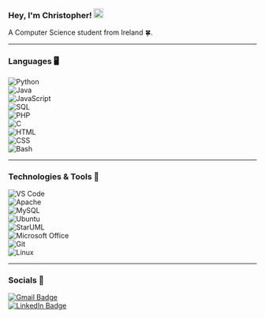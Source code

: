 ### Hey, I'm Christopher! <img src="https://raw.githubusercontent.com/GonzoTheDev/ShaneWilson/main/wave.gif" width="20px">  
A Computer Science student from Ireland 🍀.  

<hr>  

### Languages 🖥️  

![Python](https://img.shields.io/badge/Code-Python-informational?style=flat&logo=python&logoColor=white&color=2bbc8a)  
![Java](https://img.shields.io/badge/Code-Java-informational?style=flat&logo=java&logoColor=white&color=2bbc8a)  
![JavaScript](https://img.shields.io/badge/Code-Javascript-informational?style=flat&logo=javascript&logoColor=white&color=2bbc8a)  
![SQL](https://img.shields.io/badge/Code-SQL-informational?style=flat&logo=sqlite&logoColor=white&color=2bbc8a)  
![PHP](https://img.shields.io/badge/Code-PHP-informational?style=flat&logo=php&logoColor=white&color=2bbc8a)  
![C](https://img.shields.io/badge/Code-C-informational?style=flat&logo=c&logoColor=white&color=2bbc8a)  
![HTML](https://img.shields.io/badge/Code-HTML-informational?style=flat&logo=html5&logoColor=white&color=2bbc8a)  
![CSS](https://img.shields.io/badge/Code-CSS-informational?style=flat&logo=css3&logoColor=white&color=2bbc8a)  
![Bash](https://img.shields.io/badge/Code-Bash-informational?style=flat&logo=gnu-bash&logoColor=white&color=2bbc8a)  

<hr>  

### Technologies & Tools 🔧  

![VS Code](https://img.shields.io/badge/Editor-VS_Code-informational?style=flat&logo=visual-studio-code&logoColor=white&color=2bbc8a)  
![Apache](https://img.shields.io/badge/Server-Apache-informational?style=flat&logo=apache&logoColor=white&color=2bbc8a)  
![MySQL](https://img.shields.io/badge/Database-MySQL-informational?style=flat&logo=mysql&logoColor=white&color=2bbc8a)  
![Ubuntu](https://img.shields.io/badge/OS-Ubuntu-informational?style=flat&logo=ubuntu&logoColor=white&color=2bbc8a)  
![StarUML](https://img.shields.io/badge/Tool-StarUML-informational?style=flat&logo=staruml&logoColor=white&color=2bbc8a)  
![Microsoft Office](https://img.shields.io/badge/Tools-Microsoft_Office-informational?style=flat&logo=microsoft-office&logoColor=white&color=2bbc8a)  
![Git](https://img.shields.io/badge/Tools-Git-informational?style=flat&logo=git&logoColor=white&color=2bbc8a)  
![Linux](https://img.shields.io/badge/Tools-Linux-informational?style=flat&logo=linux&logoColor=white&color=2bbc8a)  

<hr>  

### Socials 📣  

[![Gmail Badge](https://img.shields.io/badge/-C22454222@mytudublin.ie-c14438?style=flat-square&logo=Gmail&logoColor=white&link=mailto:C22454222@mytudublin.ie)](mailto:C22454222@mytudublin.ie)  
[![LinkedIn Badge](https://img.shields.io/badge/-Christopher_Noblett-blue?style=flat-square&logo=Linkedin&logoColor=white&link=https://www.linkedin.com/in/christopher-noblett/)](https://www.linkedin.com/in/christopher-noblett/)  


